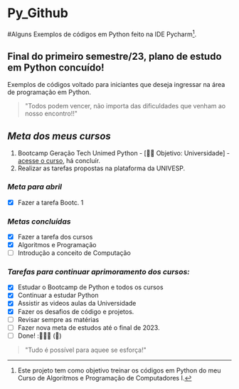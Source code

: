 # Py_Github
#Alguns Exemplos de códigos em Python feito na IDE Pycharm[^1].

## Final do primeiro semestre/23, plano de estudo em Python concuído!

Exemplos de códigos voltado para iniciantes que deseja ingressar na área de programação em Python. 

>"Todos podem vencer, não importa das dificuldades que venham ao nosso encontro!!"
<!-- Minhas palavras --> 

## _*Meta dos meus cursos*_

1. Bootcamp Geração Tech Unimed Python - [👩‍💻 Objetivo: Universidade] - [acesse o curso](https://web.dio.me/track/geracao-tech-unimed-bh-ciencia-de-dados), há concluír.
2. Realizar as tarefas propostas na plataforma da UNIVESP.

### _*Meta para abril*_
- [x] Fazer a tarefa Bootc. 1

### _*Metas concluídas*_ 
- [x] Fazer a tarefa dos cursos  
- [x] Algoritmos e Programação 
- [ ] Introdução a conceito de Computação

### _*Tarefas para continuar aprimoramento dos cursos:*_
- [x] Estudar o Bootcamp de Python e todos os cursos
- [x] Continuar a estudar Python
- [x] Assistir as videos aulas da Universidade 
- [x] Fazer os desafios de código e projetos.
- [ ] Revisar sempre as matérias
- [ ] Fazer nova meta de estudos até o final de 2023.
- [ ] Done! :🚀👩‍💻 (:tada:)

>"Tudo é possível para aquee se esforça!" 

[^1]: Este projeto tem como objetivo treinar os códigos em Python do meu Curso de Algoritmos e Programação de Computadores I.
